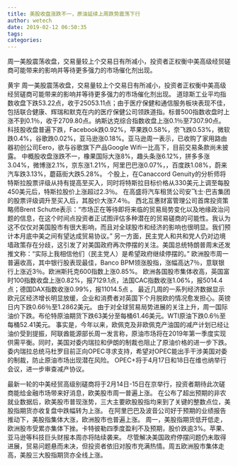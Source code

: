 ```yaml
---
title: 美股收盘涨跌不一，原油延续上周跌势震荡下行
author: wetech
date: 2019-02-12 06:50:35
tags: 
categories: 
---
```

周一美股震荡收盘，交易量较上个交易日有所减小，投资者正权衡中美高级经贸磋商可能带来的影响并等待更多强力的市场催化剂出现。
<!-- more -->
黄宇
周一美股震荡收盘，交易量较上个交易日有所减小，投资者正权衡中美高级经贸磋商可能带来的影响并等待更多强力的市场催化剂出现。
道琼斯工业平均指数收盘下跌53.22点，收于25053.11点；由于医疗保健和通信服务板块表现不佳，包括联合健康、辉瑞和默克在内的医疗保健公司领跌道指。标普500指数收盘时上涨不到0.1％，收于2709.80点。纳斯达克综合指数收盘上涨0.1％至7307.90点。
科技股收盘普遍下跌，Facebook跌0.92%，苹果跌0.58%，奈飞跌0.53%，微软跌0.4%，谷歌跌0.02%，亚马逊涨0.18%。亚马逊周一表示，已收购了家用路由器初创公司Eero，欲与谷歌旗下产品Google Wifi一比高下，目前交易条款尚未披露。
中概股收盘涨跌不一，橡果国际大涨8%，趣头条涨6.12%，拼多多涨3.04%，微博涨2.1%，京东涨1.21%，阿里巴巴涨0.07%，，百度跌1.08%，蔚来汽车跌3.13%，蘑菇街大跌5.28%。
个股上，在Canaccord Genuity的分析师将特斯拉股票评级从持有提高至买入，同时将特斯拉目标价格从330美元上调至每股450美元后，特斯拉股价上涨超过2.3％。
在高盛将汽车租赁公司安飞士·巴吉集团的股票评级调升至买入后，其股价大涨7.4％。
西北互惠财富管理公司首席投资策略师Brent Schutte表示：“市场正在等待即将来临的贸易局势变化以及地缘政治问题的信息，在这个时间点投资者正试图评估多种潜在的贸易磋商的可能性。我认为这不仅仅对美国股市有很大影响，而且对全球股市和经济的影响也很明显。我们预计本月底中美之间有望达成贸易协议。”
另一方面，民主党人和共和党人仍对边境墙政策存在分歧，这引发了对美国政府再次停摆的关注。美国总统特朗普周末还发推文称：“实际上我相信他们（民主党人）是希望政府继续停摆的。”
欧洲股市周一普遍收高，其中银行股表现最佳，Banco BPM领涨股指，涨幅高达7％，意联银行上涨近3％。欧洲斯托克600指数上涨0.85%。
欧洲各国股市集体收高，英国富时100指数收盘上涨0.82%，报7129.1点，法国CAC指数收涨1.06%，报5014.4点；德国DAX指数收涨0.99%，报11014.5点 。
最近几周的一系列经济数据显示欧元区经济增长明显放缓，企业和消费者对英国下个月脱欧的情况愈发担心。英镑日内下跌0.66％至1.2862美元。
由于对全球贸易局势进展的关注上升，周一国际油价下跌。布伦特原油期货下跌63美分至每桶61.46美元。WTI原油下跌0.6％至每桶52.41美元。
事实是，今年以来，欧佩克及非欧佩克产油国的减产计划已经让油价受到提振，阿联酋能源部长周一发言称，原油市场将在2019年第一季度实现供需平衡。同时，美国对委内瑞拉和伊朗的制裁也阻止了原油价格的进一步下跌。委内瑞拉总统马杜罗目前正向OPEC寻求支持，希望对OPEC能出手干涉美国对委的制裁，防止原油市场出现潜在风险。
OPEC+将于4月17日和18日在维也纳举行会议，进一步审查减产协议。
 
 
最新一轮的中美经贸高级别磋商将于2月14日-15日在京举行，投资者期待此次磋商能给金融市场带来好消息，欧美股市周一普遍上涨。
在公布了超出预期的非农就业数据后，欧美股市普现涨势，三大主要欧股股指均来到了关键的整数点位，美股指期货亦收复盘中跌幅转为上涨。
在阿里巴巴及波音公司好于预期的业绩报告推动下，美股指集体大涨，欧洲股市也普遍上涨。
周一，美股指期货低开低走，欧洲股市受累亦集体下挫。卡特彼勒四季度盈利不及预期，股价跌逾3%。苹果、亚马逊等科技巨头财报本周亦将陆续袭来。
尽管解决美国政府停摆问题仍未取得进展，贸易问题悬而未决，但投资者依旧对股市充满热情。周五欧洲股市集体走高，美股三大股指期货亦全线上涨。
